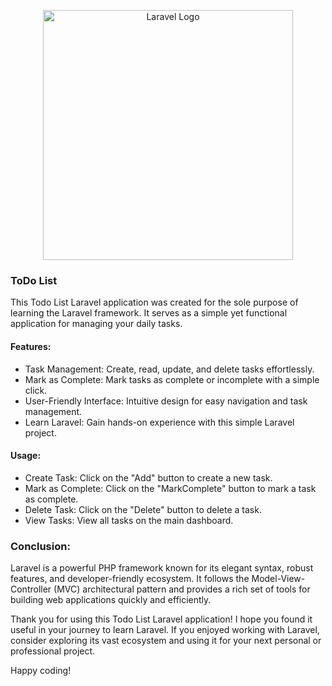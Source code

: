 <p align="center"><a href="https://laravel.com" target="_blank"><img src="https://raw.githubusercontent.com/laravel/art/master/logo-lockup/5%20SVG/2%20CMYK/1%20Full%20Color/laravel-logolockup-cmyk-red.svg" width="400" alt="Laravel Logo"></a></p>

### ToDo List

This Todo List Laravel application was created for the sole purpose of learning the Laravel framework. It serves as a simple yet functional application for managing your daily tasks.

#### Features:

- Task Management: Create, read, update, and delete tasks effortlessly.
- Mark as Complete: Mark tasks as complete or incomplete with a simple click.
- User-Friendly Interface: Intuitive design for easy navigation and task management.
- Learn Laravel: Gain hands-on experience with this simple Laravel project.

#### Usage:

- Create Task: Click on the "Add" button to create a new task.
- Mark as Complete: Click on the "MarkComplete" button to mark a task as complete.
- Delete Task: Click on the "Delete" button to delete a task.
- View Tasks: View all tasks on the main dashboard.


### Conclusion: 

Laravel is a powerful PHP framework known for its elegant syntax, robust features, and developer-friendly ecosystem. It follows the Model-View-Controller (MVC) architectural pattern and provides a rich set of tools for building web applications quickly and efficiently.


Thank you for using this Todo List Laravel application! I hope you found it useful in your journey to learn Laravel. If you enjoyed working with Laravel, consider exploring its vast ecosystem and using it for your next personal or professional project.

Happy coding!